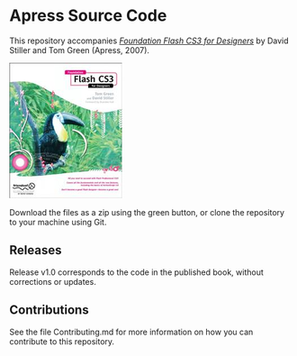 # Apress Source Code

This repository accompanies [*Foundation Flash CS3 for Designers*](http://www.apress.com/9781590598610) by David Stiller and Tom Green (Apress, 2007).

![Cover image](9781590598610.jpg)

Download the files as a zip using the green button, or clone the repository to your machine using Git.

## Releases

Release v1.0 corresponds to the code in the published book, without corrections or updates.

## Contributions

See the file Contributing.md for more information on how you can contribute to this repository.
